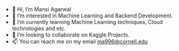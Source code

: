 - 👋 Hi, I’m Mansi Agarwal
- 👀 I’m interested in Machine Learning and Backend Development.
- 🌱 I’m currently learning Machine Learning techniques, Cloud technologies and etc.
- 💞️ I’m looking to collaborate on Kaggle Projects.
- 📫 You can reach me on my email ma996@cornell.edu

<!---
Mansi1806/Mansi1806 is a ✨ special ✨ repository because its `README.md` (this file) appears on your GitHub profile.
You can click the Preview link to take a look at your changes.
--->
